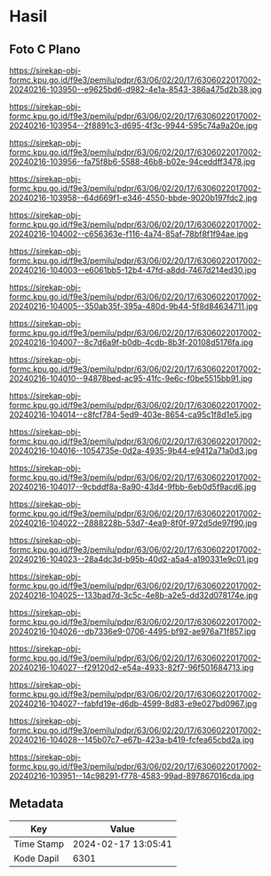 # Hasil

## Foto C Plano

https://sirekap-obj-formc.kpu.go.id/f9e3/pemilu/pdpr/63/06/02/20/17/6306022017002-20240216-103950--e9625bd6-d982-4e1a-8543-386a475d2b38.jpg

https://sirekap-obj-formc.kpu.go.id/f9e3/pemilu/pdpr/63/06/02/20/17/6306022017002-20240216-103954--2f8891c3-d695-4f3c-9944-595c74a9a20e.jpg

https://sirekap-obj-formc.kpu.go.id/f9e3/pemilu/pdpr/63/06/02/20/17/6306022017002-20240216-103956--fa75f8b6-5588-46b8-b02e-94ceddff3478.jpg

https://sirekap-obj-formc.kpu.go.id/f9e3/pemilu/pdpr/63/06/02/20/17/6306022017002-20240216-103958--64d669f1-e346-4550-bbde-9020b197fdc2.jpg

https://sirekap-obj-formc.kpu.go.id/f9e3/pemilu/pdpr/63/06/02/20/17/6306022017002-20240216-104002--c656363e-f116-4a74-85af-78bf8f1f94ae.jpg

https://sirekap-obj-formc.kpu.go.id/f9e3/pemilu/pdpr/63/06/02/20/17/6306022017002-20240216-104003--e6061bb5-12b4-47fd-a8dd-7467d214ed30.jpg

https://sirekap-obj-formc.kpu.go.id/f9e3/pemilu/pdpr/63/06/02/20/17/6306022017002-20240216-104005--350ab35f-395a-480d-9b44-5f8d84634711.jpg

https://sirekap-obj-formc.kpu.go.id/f9e3/pemilu/pdpr/63/06/02/20/17/6306022017002-20240216-104007--8c7d6a9f-b0db-4cdb-8b3f-20108d5176fa.jpg

https://sirekap-obj-formc.kpu.go.id/f9e3/pemilu/pdpr/63/06/02/20/17/6306022017002-20240216-104010--94878bed-ac95-41fc-9e6c-f0be5515bb91.jpg

https://sirekap-obj-formc.kpu.go.id/f9e3/pemilu/pdpr/63/06/02/20/17/6306022017002-20240216-104014--c8fcf784-5ed9-403e-8654-ca95c1f8d1e5.jpg

https://sirekap-obj-formc.kpu.go.id/f9e3/pemilu/pdpr/63/06/02/20/17/6306022017002-20240216-104016--1054735e-0d2a-4935-9b44-e9412a71a0d3.jpg

https://sirekap-obj-formc.kpu.go.id/f9e3/pemilu/pdpr/63/06/02/20/17/6306022017002-20240216-104017--9cbddf8a-8a90-43d4-9fbb-6eb0d5f9acd6.jpg

https://sirekap-obj-formc.kpu.go.id/f9e3/pemilu/pdpr/63/06/02/20/17/6306022017002-20240216-104022--2888228b-53d7-4ea9-8f0f-972d5de97f90.jpg

https://sirekap-obj-formc.kpu.go.id/f9e3/pemilu/pdpr/63/06/02/20/17/6306022017002-20240216-104023--28a4dc3d-b95b-40d2-a5a4-a190331e9c01.jpg

https://sirekap-obj-formc.kpu.go.id/f9e3/pemilu/pdpr/63/06/02/20/17/6306022017002-20240216-104025--133bad7d-3c5c-4e8b-a2e5-dd32d078174e.jpg

https://sirekap-obj-formc.kpu.go.id/f9e3/pemilu/pdpr/63/06/02/20/17/6306022017002-20240216-104026--db7336e9-0706-4495-bf92-ae976a71f857.jpg

https://sirekap-obj-formc.kpu.go.id/f9e3/pemilu/pdpr/63/06/02/20/17/6306022017002-20240216-104027--f29120d2-e54a-4933-82f7-96f501684713.jpg

https://sirekap-obj-formc.kpu.go.id/f9e3/pemilu/pdpr/63/06/02/20/17/6306022017002-20240216-104027--fabfd19e-d6db-4599-8d83-e9e027bd0967.jpg

https://sirekap-obj-formc.kpu.go.id/f9e3/pemilu/pdpr/63/06/02/20/17/6306022017002-20240216-104028--145b07c7-e67b-423a-b419-fcfea65cbd2a.jpg

https://sirekap-obj-formc.kpu.go.id/f9e3/pemilu/pdpr/63/06/02/20/17/6306022017002-20240216-103951--14c98291-f778-4583-99ad-897867016cda.jpg


## Metadata

| Key        | Value               |
| ---------- | ------------------- |
| Time Stamp | 2024-02-17 13:05:41 |
| Kode Dapil | 6301                |



